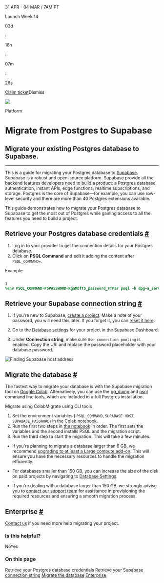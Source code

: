 31 APR - 04 MAR / 7AM PT

Launch Week 14

03d

:

18h

:

07m

:

26s

[Claim ticket](https://supabase.com/launch-week)Dismiss

![](https://supabase.com/docs/_next/image?url=%2Fdocs%2Fimg%2Flaunchweek%2F14%2Fpromo-banner-bg.png&w=3840&q=100&dpl=dpl_9WgBm3X43HXGqPuPh4vSvQgRaZyZ)

Platform

# Migrate from Postgres to Supabase

## Migrate your existing Postgres database to Supabase.

* * *

This is a guide for migrating your Postgres database to [Supabase](https://supabase.com/).
Supabase is a robust and open-source platform. Supabase provide all the backend features developers need to build a product: a Postgres database, authentication, instant APIs, edge functions, realtime subscriptions, and storage. Postgres is the core of Supabase—for example, you can use row-level security and there are more than 40 Postgres extensions available.

This guide demonstrates how to migrate your Postgres database to Supabase to get the most out of Postgres while gaining access to all the features you need to build a project.

## Retrieve your Postgres database credentials [\#](https://supabase.com/docs/guides/platform/migrating-to-supabase/postgres\#retrieve-credentials)

1. Log in to your provider to get the connection details for your Postgres database.
2. Click on **PSQL Command** and edit it adding the content after `PSQL_COMMAND=`.

Example:

```flex

1
%env PSQL_COMMAND=PGPASSWORD=RgaMDfTS_password_FTPa7 psql -h dpg-a_server_in.oregon-postgres.provider.com -U my_db_pxl0_user my_db_pxl0
```

## Retrieve your Supabase connection string [\#](https://supabase.com/docs/guides/platform/migrating-to-supabase/postgres\#retrieve-supabase-connection-string)

1. If you're new to Supabase, [create a project](https://supabase.com/dashboard).
Make a note of your password, you will need this later. If you forget it, you can [reset it here](https://supabase.com/dashboard/project/_/settings/database).

2. Go to the [Database settings](https://supabase.com/dashboard/project/_/settings/database) for your project in the Supabase Dashboard.

3. Under **Connection string**, make sure `Use connection pooling` is enabled. Copy the URI and replace the password placeholder with your database password.


![Finding Supabase host address](https://supabase.com/docs/img/guides/resources/migrating-to-supabase/postgres/database-settings-host.png)

## Migrate the database [\#](https://supabase.com/docs/guides/platform/migrating-to-supabase/postgres\#migrate-the-database)

The fastest way to migrate your database is with the Supabase migration tool on [Google Colab](https://colab.research.google.com/github/mansueli/Supa-Migrate/blob/main/Migrate_Postgres_Supabase.ipynb). Alternatively, you can use the [pg\_dump](https://www.postgresql.org/docs/current/app-pgdump.html) and [psql](https://www.postgresql.org/docs/current/app-psql.html) command line tools, which are included in a full Postgres installation.

Migrate using ColabMigrate using CLI tools

1. Set the environment variables ( `PSQL_COMMAND`, `SUPABASE_HOST`, `SUPABASE_PASSWORD`) in the Colab notebook.
2. Run the first two steps in [the notebook](https://colab.research.google.com/github/mansueli/Supa-Migrate/blob/main/Migrate_Postgres_Supabase.ipynb) in order. The first sets the variables and the second installs PSQL and the migration script.
3. Run the third step to start the migration. This will take a few minutes.

- If you're planning to migrate a database larger than 6 GB, we recommend [upgrading to at least a Large compute add-on](https://supabase.com/docs/guides/platform/compute-add-ons). This will ensure you have the necessary resources to handle the migration efficiently.

- For databases smaller than 150 GB, you can increase the size of the disk on paid projects by navigating to [Database Settings](https://supabase.com/dashboard/project/_/settings/database).

- If you're dealing with a database larger than 150 GB, we strongly advise you to [contact our support team](https://supabase.com/dashboard/support/new) for assistance in provisioning the required resources and ensuring a smooth migration process.


## Enterprise [\#](https://supabase.com/docs/guides/platform/migrating-to-supabase/postgres\#enterprise)

[Contact us](https://forms.supabase.com/enterprise) if you need more help migrating your project.

### Is this helpful?

NoYes

### On this page

[Retrieve your Postgres database credentials](https://supabase.com/docs/guides/platform/migrating-to-supabase/postgres#retrieve-credentials) [Retrieve your Supabase connection string](https://supabase.com/docs/guides/platform/migrating-to-supabase/postgres#retrieve-supabase-connection-string) [Migrate the database](https://supabase.com/docs/guides/platform/migrating-to-supabase/postgres#migrate-the-database) [Enterprise](https://supabase.com/docs/guides/platform/migrating-to-supabase/postgres#enterprise)